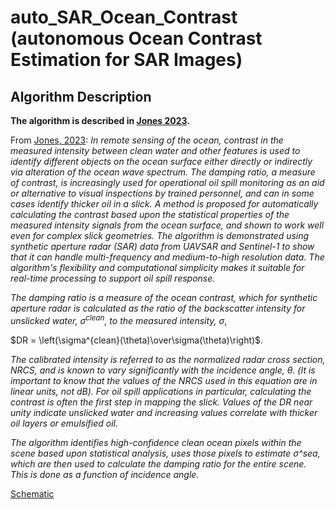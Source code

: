 # auto_SAR_Ocean_Contrast \(autonomous Ocean Contrast Estimation for SAR Images\)

## Algorithm Description

**The algorithm is described in [Jones 2023](https://www.sciencedirect.com/science/article/pii/S0025326X23003843).**

From [Jones, 2023](https://www.sciencedirect.com/science/article/pii/S0025326X23003843):
*In remote sensing of the ocean, contrast in the measured intensity between clean water and other features is used to identify different objects on the ocean surface either directly or indirectly via alteration of the ocean wave spectrum.  The damping ratio, a measure of contrast, is increasingly used for operational oil spill monitoring as an aid or alternative to visual inspections by trained personnel, and can in some cases identify thicker oil in a slick.  A method is proposed for automatically calculating the contrast based upon the statistical properties of the measured intensity signals from the ocean surface, and shown to work well even for complex slick geometries.  The algorithm is demonstrated using synthetic aperture radar (SAR) data from UAVSAR and Sentinel-1 to show that it can handle multi-frequency and medium-to-high resolution data.  The algorithm's flexibility and computational simplicity makes it suitable for real-time processing to support oil spill response.*

*The damping ratio is a measure of the ocean contrast, which for synthetic aperture radar is calculated as the ratio of the backscatter intensity for unslicked water,* $\sigma^{clean}$*,  to the measured intensity,* $\sigma$,

$DR = \left(\sigma^{clean}(\theta)\over\sigma(\theta)\right)$.

*The calibrated intensity is referred to as the normalized radar cross section, NRCS, and is known to vary significantly with the incidence angle, θ.  (It is important to know that the values of the NRCS used in this equation are in linear units, not dB).
For oil spill applications in particular, calculating the contrast is often the first step in mapping the slick.  Values of the DR near unity indicate unslicked water and increasing values correlate with thicker oil layers or emulsified oil.*

*The algorithm identifies high-confidence clean ocean pixels within the scene based upon statistical analysis, uses those pixels to estimate σ^sea, which are then used to calculate the damping ratio for the entire scene.  This is done as a function of incidence angle.*

[Schematic](algorithm_schematic.png)

